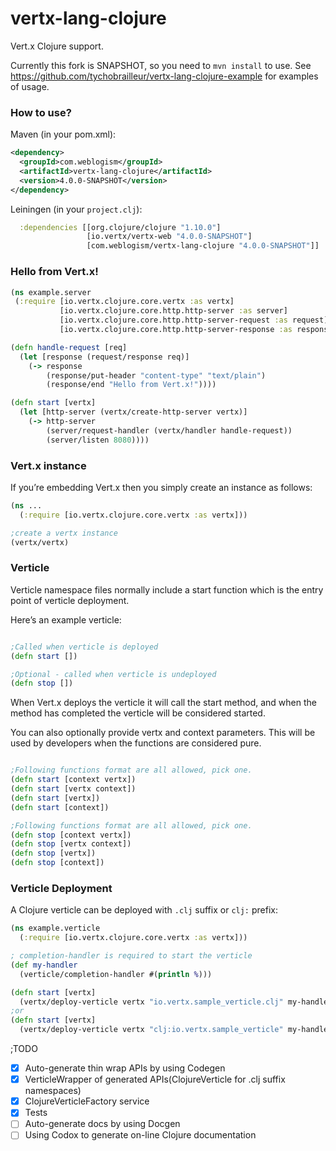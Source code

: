 # vertx-lang-clojure
Vert.x Clojure support.

Currently this fork is SNAPSHOT, so you need to `mvn install` to use.
See https://github.com/tychobrailleur/vertx-lang-clojure-example for examples of usage.

### How to use?

Maven (in your pom.xml):
```xml
<dependency>
  <groupId>com.weblogism</groupId>
  <artifactId>vertx-lang-clojure</artifactId>
  <version>4.0.0-SNAPSHOT</version>
</dependency>
```

Leiningen (in your `project.clj`):

```clojure
  :dependencies [[org.clojure/clojure "1.10.0"]
                 [io.vertx/vertx-web "4.0.0-SNAPSHOT"]
                 [com.weblogism/vertx-lang-clojure "4.0.0-SNAPSHOT"]]
```


### Hello from Vert.x!

```clojure
(ns example.server
 (:require [io.vertx.clojure.core.vertx :as vertx]
           [io.vertx.clojure.core.http.http-server :as server]
           [io.vertx.clojure.core.http.http-server-request :as request]
           [io.vertx.clojure.core.http.http-server-response :as response]))

(defn handle-request [req]
  (let [response (request/response req)]
    (-> response
        (response/put-header "content-type" "text/plain")
        (response/end "Hello from Vert.x!"))))

(defn start [vertx]
  (let [http-server (vertx/create-http-server vertx)]
    (-> http-server
        (server/request-handler (vertx/handler handle-request))
        (server/listen 8080))))
```

### Vert.x instance

If you’re embedding Vert.x then you simply create an instance as follows:

```clojure
(ns ...
  (:require [io.vertx.clojure.core.vertx :as vertx]))

;create a vertx instance
(vertx/vertx)
```

### Verticle

Verticle namespace files normally include a start function which is the entry point of verticle deployment.

Here’s an example verticle:
```clojure

;Called when verticle is deployed
(defn start [])

;Optional - called when verticle is undeployed
(defn stop [])
```

When Vert.x deploys the verticle it will call the start method, and when the method has completed the verticle will be considered started.

You can also optionally provide vertx and context parameters. This will be used by developers when the functions are considered pure.

```clojure

;Following functions format are all allowed, pick one.
(defn start [context vertx])
(defn start [vertx context])
(defn start [vertx])
(defn start [context])

;Following functions format are all allowed, pick one.
(defn stop [context vertx])
(defn stop [vertx context])
(defn stop [vertx])
(defn stop [context])

```

### Verticle Deployment

A Clojure verticle can be deployed with `.clj` suffix or `clj:` prefix:

```clojure
(ns example.verticle
  (:require [io.vertx.clojure.core.vertx :as vertx]))

; completion-handler is required to start the verticle
(def my-handler
  (verticle/completion-handler #(println %)))

(defn start [vertx]
  (vertx/deploy-verticle vertx "io.vertx.sample_verticle.clj" my-handler))
;or
(defn start [vertx]
  (vertx/deploy-verticle vertx "clj:io.vertx.sample_verticle" my-handler))
```

;TODO

- [x] Auto-generate thin wrap APIs by using Codegen
- [x] VerticleWrapper of generated APIs(ClojureVerticle for .clj suffix namespaces)
- [x] ClojureVerticleFactory service
- [x] Tests
- [ ] Auto-generate docs by using Docgen
- [ ] Using Codox to generate on-line Clojure documentation
